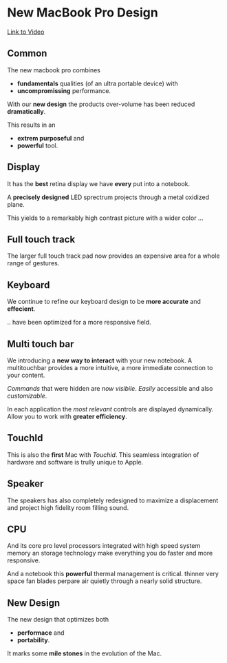 

# New MacBook Pro Design

[Link to Video](https://www.youtube.com/watch?v=WVPRkcczXCY)


## Common

The new macbook pro combines 
- **fundamentals** qualities (of an ultra portable device) with
- **uncompromissing** performance.
	
With our **new design** the products over-volume has been reduced **dramatically**.

This results in an 
- **extrem purposeful** and
- **powerful**
tool.


## Display

It has the **best** retina display
we have **every** put into a notebook.

A **precisely designed** LED sprectrum
projects through a metal oxidized plane.

This yields to a remarkably high contrast picture
with a wider color ...


## Full touch track

The larger full touch track pad now provides an expensive
area for a whole range of gestures.


## Keyboard

We continue to refine our keyboard design to be 
**more accurate** and **effecient**.

.. have been optimized for a more responsive field.


## Multi touch bar

We introducing a **new way to interact** with your new notebook.
A multitouchbar provides a more intuitive, a more immediate
connection to your content. 

*Commands* that were hidden are *now visibile*. 
*Easily* accessible and also *customizable*.

In each application the *most relevant* controls are
displayed dynamically. Allow you to work with **greater
efficiency**.


## TouchId

This is also the **first** Mac with *Touchid*.
This seamless integration of hardware and software is
trully unique to Apple.


## Speaker

The speakers has also completely redesigned to maximize
a displacement and project high fidelity room filling sound.


## CPU

And its core pro level processors integrated with high speed 
system memory an storage technology make everything you do
faster and more responsive.

And a notebook this **powerful** thermal management is critical.
thinner very space fan blades perpare air quietly through a
nearly solid structure.


## New Design

The new design that optimizes both 
- **performace** and 
- **portability**.

It marks some **mile stones** in the evolution of the Mac.
